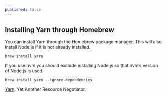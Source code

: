 ```yaml
---
published: false
---
```

## Installing Yarn through Homebrew

You can install Yarn through the Homebrew package manager. This will also install Node.js if it is not already installed.

	brew install yarn
If you use nvm you should exclude installing Node.js so that nvm’s version of Node.js is used.

	brew install yarn --ignore-dependencies


[Yarn](https://yarnpkg.com). Yet Another Resource Negotiator.
